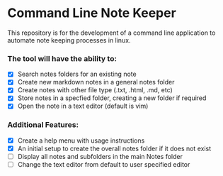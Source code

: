 # Command Line Note Keeper

This repository is for the development of a command line application to automate note keeping processes in linux.

### The tool will have the ability to:
- [x] Search notes folders for an existing note
- [x] Create new markdown notes in a general notes folder
- [x] Create notes with other file type (.txt, .html, .md, etc)
- [x] Store notes in a specfied folder, creating a new folder if required
- [x] Open the note in a text editor (default is vim)

### Additional Features:
- [x] Create a help menu with usage instructions
- [x] An initial setup to create the overall notes folder if it does not exist
- [ ] Display all notes and subfolders in the main Notes folder
- [ ] Change the text editor from default to user specified editor
